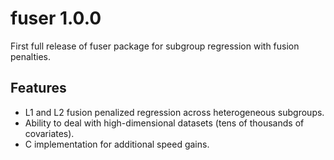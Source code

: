 # fuser 1.0.0

First full release of fuser package for subgroup regression with fusion 
penalties.

## Features

- L1 and L2 fusion penalized regression across heterogeneous subgroups.
- Ability to deal with high-dimensional datasets (tens of thousands of covariates).
- C implementation for additional speed gains.
